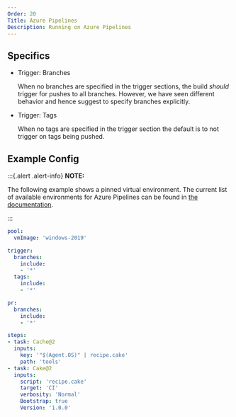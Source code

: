 ```yaml
---
Order: 20
Title: Azure Pipelines
Description: Running on Azure Pipelines
---
```


## Specifics

* Trigger: Branches

  When no branches are specified in the trigger sections, the build *should* trigger for pushes to all branches.
  However, we have seen different behavior and hence suggest to specify branches explicitly.

* Trigger: Tags

  When no tags are specified in the trigger section the default is to not trigger on tags being pushed.

## Example Config

:::{.alert .alert-info}
**NOTE:**

The following example shows a pinned virtual environment.
The current list of available environments for Azure Pipelines can be found in 
[the documentation](https://docs.microsoft.com/en-us/azure/devops/pipelines/agents/hosted?view=azure-devops&tabs=yaml#software).

:::

```yaml
pool:
  vmImage: 'windows-2019'

trigger:
  branches:
    include:
    - '*'
  tags:
    include:
    - '*'

pr:
  branches:
    include:
    - '*'

steps:
- task: Cache@2
  inputs:
    key: '"$(Agent.OS)" | recipe.cake'
    path: 'tools'
- task: Cake@2
  inputs:
    script: 'recipe.cake'
    target: 'CI'
    verbosity: 'Normal'
    Bootstrap: true
    Version: '1.0.0'
```
